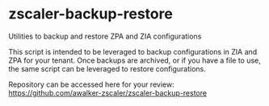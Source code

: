 # zscaler-backup-restore
Utilities to backup and restore ZPA and ZIA configurations

This script is intended to be leveraged to backup configurations in ZIA and ZPA for your tenant. 
Once backups are archived, or if you have a file to use, the same script can be leveraged to restore configurations. 

Repository can be accessed here for your review: https://github.com/awalker-zscaler/zscaler-backup-restore
